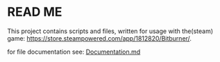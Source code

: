 # READ ME

This project contains scripts and files, 
written for usage with the(steam) game: https://store.steampowered.com/app/1812820/Bitburner/.

for file documentation see: [Documentation.md](documentation/Documentation.md)